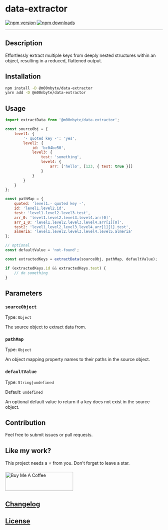 # data-extractor

[![npm version](https://img.shields.io/npm/v/@m00nbyte/data-extractor.svg)](https://www.npmjs.org/package/@m00nbyte/data-extractor) [![npm downloads](https://img.shields.io/npm/dm/@m00nbyte/data-extractor)](https://www.npmjs.org/package/@m00nbyte/data-extractor)

---

## Description

Effortlessly extract multiple keys from deeply nested structures within an object, resulting in a reduced, flattened output.

## Installation

```bash
npm install -D @m00nbyte/data-extractor
yarn add -D @m00nbyte/data-extractor
```

## Usage

```js
import extractData from '@m00nbyte/data-extractor';

const sourceObj = {
    level1: {
        '- quoted key -': 'yes',
        level2: {
            id: 'bc04be50',
            level3: {
                test: 'something',
                level4: {
                    arr: ['hello', [123, { test: true }]]
                }
            }
        }
    }
};

const pathMap = {
    quoted: 'level1.- quoted key -',
    id: 'level1.level2.id',
    test: 'level1.level2.level3.test',
    arr_0: 'level1.level2.level3.level4.arr[0]',
    arr_1_0: 'level1.level2.level3.level4.arr[1][0]',
    test2: 'level1.level2.level3.level4.arr[1][1].test',
    almeria: 'level1.level2.level3.level4.level5.almeria'
};

// optional
const defaultValue = 'not-found';

const extractedKeys = extractData(sourceObj, pathMap, defaultValue);

if (extractedKeys.id && extractedKeys.test) {
    // do something
}
```

## Parameters

### `sourceObject`

Type: `Object`<br />

The source object to extract data from.

### `pathMap`

Type: `Object`<br />

An object mapping property names to their paths in the source object.

### `defaultValue`

Type: `String|undefined`

Default: `undefined`<br />

An optional default value to return if a key does not exist in the source object.

## Contribution

Feel free to submit issues or pull requests.

## Like my work?

This project needs a :star: from you.
Don't forget to leave a star.

<a href="https://www.buymeacoffee.com/m00nbyte" target="_blank">
    <img src="https://cdn.buymeacoffee.com/buttons/v2/default-yellow.png" alt="Buy Me A Coffee" width="217" height="60">
</a>

## [Changelog](CHANGELOG.md)

## [License](LICENSE)
